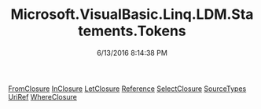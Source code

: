 ﻿---
title: Microsoft.VisualBasic.Linq.LDM.Statements.Tokens
date: 6/13/2016 8:14:38 PM
---

[FromClosure](T-Microsoft.VisualBasic.Linq.LDM.Statements.Tokens.FromClosure.html)
[InClosure](T-Microsoft.VisualBasic.Linq.LDM.Statements.Tokens.InClosure.html)
[LetClosure](T-Microsoft.VisualBasic.Linq.LDM.Statements.Tokens.LetClosure.html)
[Reference](T-Microsoft.VisualBasic.Linq.LDM.Statements.Tokens.Reference.html)
[SelectClosure](T-Microsoft.VisualBasic.Linq.LDM.Statements.Tokens.SelectClosure.html)
[SourceTypes](T-Microsoft.VisualBasic.Linq.LDM.Statements.Tokens.SourceTypes.html)
[UriRef](T-Microsoft.VisualBasic.Linq.LDM.Statements.Tokens.UriRef.html)
[WhereClosure](T-Microsoft.VisualBasic.Linq.LDM.Statements.Tokens.WhereClosure.html)
